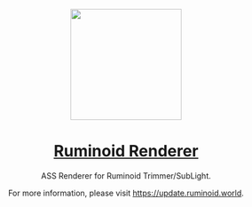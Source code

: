 <div align="center">

<a href="https://update.ruminoid.world"><img src="https://vbox.moe/Icons/Icons/HeavyWork/HeavyWork.Colored.Transparent.png" width="200px"></a>

<h1><a href="https://update.ruminoid.world">Ruminoid Renderer</a></h1>

<p>ASS Renderer for Ruminoid Trimmer/SubLight.</p>

<p>For more information, please visit <a href="https://update.ruminoid.world">https://update.ruminoid.world</a>.</p>

</div>
